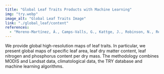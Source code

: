 ```yaml
---
title: "Global Leaf Traits Products with Machine Learning"
img: "try.webp"
image_alt: "Global Leaf Traits Image"
link: "./global_leaf/content"
references:
  - "Moreno-Martínez, Á., Camps-Valls, G., Kattge, J., Robinson, N., Reichstein, M., Bodegom, P. V., Kramer, K., Cornelissen, J. H. C., Reich, P. B., Bahn, M., Niinemets, Ü., Peñuelas, J., Craine, J., Cerabolini, B., Minden, V., Laughlin, D. C., Sack, L., Allred, B., Baraloto, C., Byun, C., Soudzilovskaia, N. A., Running, S. W. (2018). A methodology to derive global maps of leaf traits using remote sensing and climate data. Remote Sensing of Environment, 218, 69-88. doi:10.1016/j.rse.2018.09.006"
---
```


We provide global high-resolution maps of leaf traits. In particular, we present global maps of specific leaf area, leaf dry matter content, leaf nitrogen and phosphorus content per dry mass. The methodology combines MODIS and Landsat data, climatological data, the TRY database and machine learning algorithms.